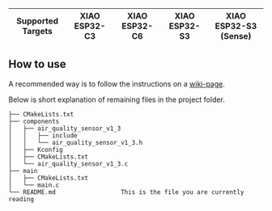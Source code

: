 | Supported Targets | XIAO ESP32-C3 | XIAO ESP32-C6 | XIAO ESP32-S3 | XIAO ESP32-S3 (Sense) |
| ----------------- | ------------- | ------------- | ------------- | --------------------- |


## How to use
A recommended way is to follow the instructions on a [wiki-page](https://docs.espressif.com/projects/esp-idf/en/latest/api-guides/build-system.html#start-a-new-project).   

Below is short explanation of remaining files in the project folder.

```
├── CMakeLists.txt
├── components
│   ├── air_quality_sensor_v1_3
│   │   ├── include
│   │   └── air_quality_sensor_v1_3.h
│   ├── Kconfig
│   ├── CMakeLists.txt
│   └── air_quality_sensor_v1_3.c
├── main
│   ├── CMakeLists.txt
│   └── main.c
└── README.md                  This is the file you are currently reading
```

